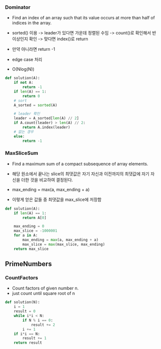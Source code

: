 ### Dominator
- Find an index of an array such that its value occurs at more than half of indices in the array.

- sorted() 이용 -> leader가 있다면 가운데 정렬된 수임 -> count()로 확인해서 반 이상인지 확인 -> 맞다면 index()로 return
- 만약 아니라면 return -1
- edge case 처리
- O(Nlog(N))

```python
def solution(A):
    if not A:
        return -1
    if len(A) == 1:
        return 0
    # sort
    A_sorted = sorted(A)

    # leader 확인
    leader = A_sorted[len(A) // 2]
    if A.count(leader) > len(A) // 2:
        return A.index(leader)
    # 없는 경우
    else:
        return -1
```

### MaxSliceSum
- Find a maximum sum of a compact subsequence of array elements.

- 해당 원소에서 끝나는 slice의 최댓값은 자기 자신과 이전까지의 최댓값에 자기 자신을 더한 것을 비교하여 결정된다.
- max_ending = max(a, max_ending + a)
- 이렇게 얻은 값들 중 최댓값을 max_slice에 저장함 
```python
def solution(A):
    if len(A) == 1:
        return A[0]

    max_ending = 0
    max_slice = -1000001
    for a in A:
        max_ending = max(a, max_ending + a)
        max_slice = max(max_slice, max_ending)
    return max_slice
```

## PrimeNumbers
### CountFactors
- Count factors of given number n.
- just count until square root of n
```python
def solution(N):
    i = 1
    result = 0
    while i*i < N:
        if N % i == 0:
            result += 2
        i += 1
    if i*i == N:
        result += 1
    return result
```
